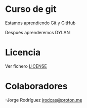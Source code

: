 # Curso de git  #

Estamos aprendiendo Git y GitHub

Después aprenderemos DYLAN

# Licencia

Ver fichero [LICENSE](./LICENSE)

# Colaboradores

-Jorge Rodríguez <jrodcas@proton.me>

